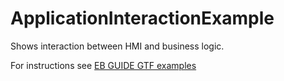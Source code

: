 ﻿# ApplicationInteractionExample

Shows interaction between HMI and business logic.

For instructions see [EB GUIDE GTF examples](../../Readme.md)
